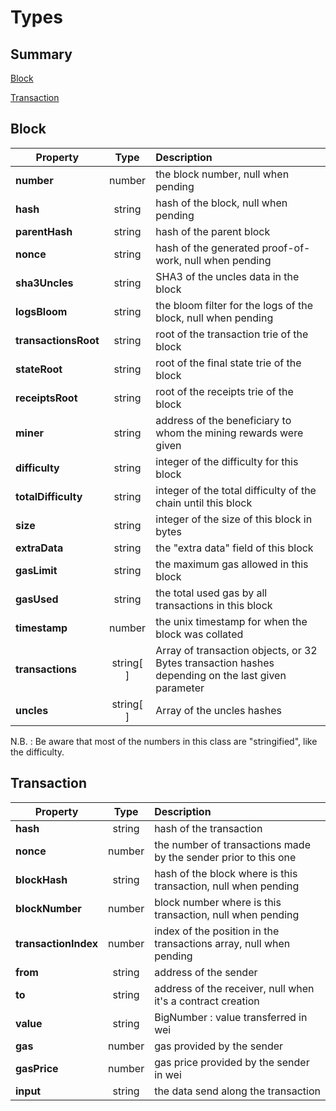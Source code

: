 # Types

## Summary
[Block](##Block)

[Transaction](##Transaction)


## Block

| Property      | Type          | Description |
| ------------- |:-------------:|:-----|
|**number** | number | the block number, null when pending
| **hash** | string|hash of the block, null when pending
| **parentHash** | string |hash of the parent block
|**nonce** | string | hash of the generated proof-of-work, null when pending
|**sha3Uncles** | string | SHA3 of the uncles data in the block
| **logsBloom** |string | the bloom filter for the logs of the block, null when pending
| **transactionsRoot** | string | root of the transaction trie of the block
| **stateRoot** | string | root of the final state trie of the block
| **receiptsRoot** | string | root of the receipts trie of the block
| **miner** | string | address of the beneficiary to whom the mining rewards were given
|**difficulty** | string | integer of the difficulty for this block
|**totalDifficulty**| string | integer of the total difficulty of the chain until this block
|**size** | string | integer of the size of this block in bytes
|**extraData**| string | the "extra data" field of this block
|**gasLimit** | string | the maximum gas allowed in this block
|**gasUsed**| string | the total used gas by all transactions in this block
|**timestamp**| number |the unix timestamp for when the block was collated
|**transactions**|string[ ]|Array of transaction objects, or 32 Bytes transaction hashes depending on the last given parameter
|**uncles**| string[ ] | Array of the uncles hashes

N.B. : Be aware that most of the numbers in this class are "stringified", like the difficulty.

## Transaction
| Property      | Type          | Description |
| ------------- |:-------------:|:-----|
|**hash** | string | hash of the transaction
| **nonce** | number | the number of transactions made by the sender prior to this one
| **blockHash** | string | hash of the block where is this transaction, null when pending
|**blockNumber** | number | block number where is this transaction, null when pending
|**transactionIndex** | number | index of the position in the transactions array, null when pending
| **from** |string | address of the sender
| **to** | string | address of the receiver, null when it's a contract creation
| **value** | string | BigNumber : value transferred in wei
| **gas** | number | gas provided by the sender
| **gasPrice** | number | gas price provided by the sender in wei
| **input** | string | the data send along the transaction



